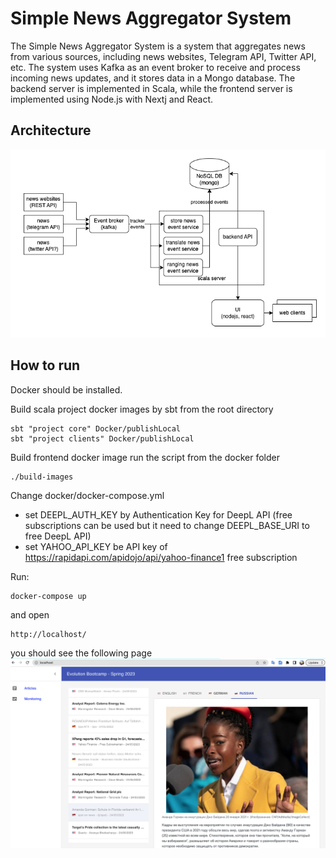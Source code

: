 # Simple News Aggregator System

The Simple News Aggregator System is a system that aggregates news from various sources, including news websites, Telegram API, Twitter API, etc. The system uses Kafka as an event broker to receive and process incoming news updates, and it stores data in a Mongo database. The backend server is implemented in Scala, while the frontend server is implemented using Node.js with Nextj and React.

## Architecture

![alt text](https://github.com/kabishev/news-tracker/blob/master/docs/newstracker.png?raw=true)

## How to run

Docker should be installed.

Build scala project docker images by sbt from the root directory

```
sbt "project core" Docker/publishLocal
sbt "project clients" Docker/publishLocal
```

Build frontend docker image
run the script from the docker folder

```
./build-images
```

Change docker/docker-compose.yml

* set DEEPL_AUTH_KEY by Authentication Key for DeepL API (free subscriptions can be used but it need to change DEEPL_BASE_URI to free DeepL API)
* set YAHOO_API_KEY be API key of <https://rapidapi.com/apidojo/api/yahoo-finance1> free subscription

Run:

```
docker-compose up
```

and open

```
http://localhost/
```

you should see the following page
![alt text](https://github.com/kabishev/news-tracker/blob/master/docs/demo.png?raw=true)
